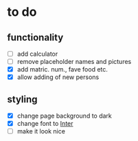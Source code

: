 # to do

## functionality

- [ ] add calculator
- [ ] remove placeholder names and pictures
- [X] add matric. num., fave food etc.
- [X] allow adding of new persons

## styling

- [X] change page background to dark
- [X] change font to [Inter](https://rsms.me/inter/)
- [ ] make it look nice
